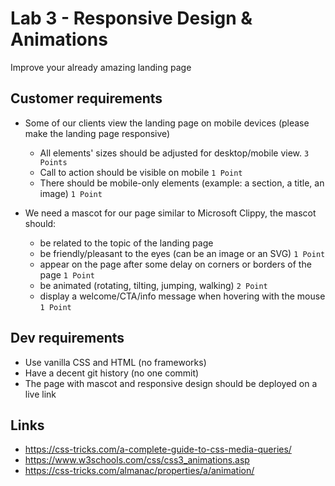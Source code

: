 # Lab 3 - Responsive Design & Animations

Improve your already amazing landing page

## Customer requirements

- Some of our clients view the landing page on mobile devices (please make the landing page responsive)
  - All elements' sizes should be adjusted for desktop/mobile view. `3 Points`
  - Call to action should be visible on mobile `1 Point`
  - There should be mobile-only elements (example: a section, a title, an image) `1 Point`
    
- We need a mascot for our page similar to Microsoft Clippy, the mascot should:
  - be related to the topic of the landing page
  - be friendly/pleasant to the eyes (can be an image or an SVG) `1 Point`
  - appear on the page after some delay on corners or borders of the page `1 Point`
  - be animated (rotating, tilting, jumping, walking) `2 Point`
  - display a welcome/CTA/info message when hovering with the mouse `1 Point`
 
## Dev requirements

- Use vanilla CSS and HTML (no frameworks)
- Have a decent git history (no one commit)
- The page with mascot and responsive design should be deployed on a live link

## Links

- https://css-tricks.com/a-complete-guide-to-css-media-queries/
- https://www.w3schools.com/css/css3_animations.asp
- https://css-tricks.com/almanac/properties/a/animation/
